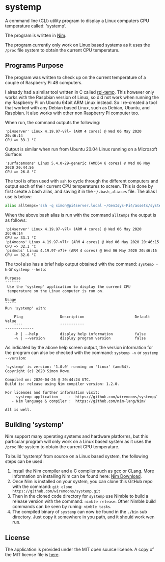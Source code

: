 # systemp

A command line (CLI) utility program to display a Linux computers CPU temperature called: 'systemp'.

The program is written in [Nim](https://nim-lang.org/).

The program currently only work on Linux based systems as it uses the `/proc` file system to obtain the current CPU temperature.


## Programs Purpose

The program was written to check up on the current temperature of a couple of Raspberry Pi 4B computers. 

I already had a similar tool written in C called [rpi-temp](https://github.com/wiremoons/rpi-temp). This however only works with the Raspbian version of Linux, so did not work when running the my Raspberry Pi on Ubuntu 64bit ARM Linux instead. So I re-created a tool that worked with any Debian based Linux, such as Debian, Ubuntu, and Raspbian. It also works with other non Raspberry Pi computer too. 

When run, the command outputs the following:
```
'pi4server' Linux 4.19.97-v7l+ (ARM 4 cores) @ Wed 06 May 2020 20:46:14
CPU => 33.1 °C 
```
Output is similar when run from Ubuntu 20.04 Linux running on a Microsoft Surface:

```
'surfacemoons' Linux 5.4.0-29-generic (AMD64 8 cores) @ Wed 06 May 2020 20:44:56
CPU => 26.8 °C
```

The tool is often used with `ssh` to cycle through the different computers and output each of their current CPU temperatures to screen. This is done by first create a bash alias, and saving it in the `~/.bash_aliases` file. The alias I use is below:

```bash
alias alltemps='ssh -q simon@pi4server.local ~/GenIsys-Pi4/assets/systemp && ssh -q simon@pi4moons.local ~/GenIsys-Pi4/assets/systemp && ssh -q simon@pi4mobi.local ~/GenIsys-Pi4/assets/systemp'
```

When the above bash alias is run with the command `alltemps` the output is as follows:

```
'pi4server' Linux 4.19.97-v7l+ (ARM 4 cores) @ Wed 06 May 2020 20:46:14
CPU => 33.1 °C 
'pi4moons' Linux 4.19.97-v7l+ (ARM 4 cores) @ Wed 06 May 2020 20:46:15
CPU => 32.1 °C 
'pi4mobi' Linux 4.19.97-v7l+ (ARM 4 cores) @ Wed 06 May 2020 20:46:16
CPU => 32.6 °C 
```

The tool also has a brief help output obtained with the command: `systemp -h` or `systemp --help`:

```
Purpose
¯¯¯¯¯¯¯
 Use the 'systemp' application to display the current CPU
 temperature on the Linux computer is run on.

Usage
¯¯¯¯¯
Run 'systemp' with:

    Flag                 Description                       Default Value
    ¯¯¯¯                 ¯¯¯¯¯¯¯¯¯¯¯                       ¯¯¯¯¯¯¯¯¯¯¯¯¯
    -h | --help          display help information          false
    -v | --version       display program version           false
```

As indicated by the above help screen output, the version information for the program can also be checked with the command: `systemp -v` or `systemp --version`:

```
'systemp' is version: '1.0.0' running on 'linux' (amd64).
Copyright (c) 2020 Simon Rowe.

Compiled on: 2020-04-26 @ 20:44:24 UTC.
Build is: release using Nim compiler version: 1.2.0.

For licenses and further information visit:
   - systemp application     :  https://github.com/wiremoons/systemp/
   - Nim language & compiler :  https://github.com/nim-lang/Nim/

All is well.
```

## Building 'systemp'

Nim support many operating systems and hardware platforms, but this particular program will only work on a Linux based system as it uses the `/proc` file system to obtain the current CPU temperature.

To build 'systemp' from source on a Linux based system, the following steps can be used:

1. Install the Nim compiler and a C compiler such as gcc or CLang. More information on installing Nim can be found here: [Nim Download](https://nim-lang.org/install.html).
2. Once Nim is installed on your system, you can clone this GitHub  repo with the command: `git clone https://github.com/wiremoons/systemp.git`
3. Then in the cloned code directory for `systemp` use Nimble to build a release version with the command: `nimble release`.   Other Nimble build commands can be seen by runing: `nimble tasks`.
4. The compiled binary of `systemp` can now be found in the `./bin` sub directory. Just copy it somewhere in you path, and it should work wen run.

## License

The application is provided under the MIT open source license. A copy of the MIT license file is [here](./LICENSE).

